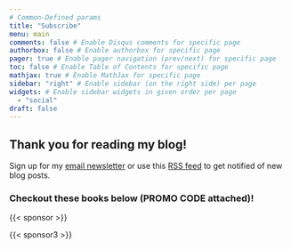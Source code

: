 ```yaml
---
# Common-Defined params
title: "Subscribe"
menu: main
comments: false # Enable Disqus comments for specific page
authorbox: false # Enable authorbox for specific page
pager: true # Enable pager navigation (prev/next) for specific page
toc: false # Enable Table of Contents for specific page
mathjax: true # Enable MathJax for specific page
sidebar: "right" # Enable sidebar (on the right side) per page
widgets: # Enable sidebar widgets in given order per page
  - "social"
draft: false
---
```


## Thank you for reading my blog!

Sign up for my [email newsletter](https://tinyletter.com/abadikaka) or use this [RSS feed](https://michaelabadi.com/articles/index.xml) to get notified of new blog posts.


### Checkout these books below (PROMO CODE attached)!

{{< sponsor >}}

{{< sponsor3 >}}
